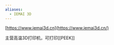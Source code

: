 ```yaml
---
aliases:
  - IEMAI 3D
---
```



[https://www.iemai3d.cn](https://www.iemai3d.cn/)

主营高温3D打印机，可打印[[PEEK]]





